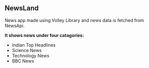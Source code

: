 ## NewsLand

News app made using Volley Library and news data is fetched from NewsApi.

**It shows news under four catagories:**
- Indian Top Headlines
- Science News
- Technology News
- BBC News
